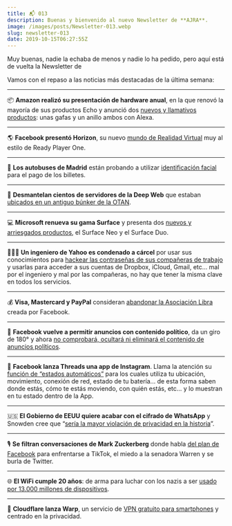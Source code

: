 ```yaml
---
title: 📬 013
description: Buenas y bienvenido al nuevo Newsletter de **AJRA**.
image: /images/posts/Newsletter-013.webp
slug: newsletter-013
date: 2019-10-15T06:27:55Z
---
```


Muy buenas, nadie la echaba de menos y nadie lo ha pedido, pero aquí está de vuelta la Newsletter de </AJRA>

Vamos con el repaso a las noticias más destacadas de la última semana:

---

📦 **Amazon realizó su presentación de hardware anual**, en la que renovó la mayoría de sus productos Echo y anunció dos [nuevos y llamativos productos](https://ajra.es/amazon-2019/): unas gafas y un anillo ambos con Alexa.

---

🌎 **Facebook presentó Horizon**, su nuevo [mundo de Realidad Virtual](https://www.oculus.com/facebookhorizon/) muy al estilo de Ready Player One.

---

🚌 **Los autobuses de Madrid** están probando a utilizar [identificación facial](https://www.xataka.com/otros/no-china-madrid-pago-facial-llega-fase-pruebas-a-autobuses-emt) para el pago de los billetes.

---

💾 **Desmantelan cientos de servidores de la Deep Web** que estaban [ubicados en un antiguo búnker de la OTAN](https://www.lavozdegalicia.es/noticia/sociedad/2019/09/27/internet-oscura-darknet-2000-ordenadores-otan/00031569619675263560719.htm).

---

💻 **Microsoft renueva su gama Surface** y presenta dos [nuevos y arriesgados productos](https://eloutput.com/noticias/tecnologia/resumen-microsoft-surface-2019/), el Surface Neo y el Surface Duo.

---

👨🏻‍💻 **Un ingeniero de Yahoo es condenado a cárcel** por usar sus conocimientos para [hackear las contraseñas de sus compañeras de trabajo](https://hipertextual.com/2019/10/ex-empleado-yahoo-hackeo-miles-cuentas-robar-imagenes-videos-sexuales) y usarlas para acceder a sus cuentas de Dropbox, iCloud, Gmail, etc... mal por el ingeniero y mal por las compañeras, no hay que tener la misma clave en todos los servicios.

---

💰 **Visa, Mastercard y PayPal** consideran [abandonar la Asociación Libra](https://hipertextual.com/2019/10/visa-mastercard-apoyo-libra-criptomoneda-facebook) creada por Facebook.

---

🤬 **Facebook vuelve a permitir anuncios con contenido político**, da un giro de 180° y ahora [no comprobará, ocultará ni eliminará el contenido de anuncios políticos](https://www.genbeta.com/redes-sociales-y-comunidades/facebook-no-eliminara-verificara-veracidad-mensajes-politicos-violen-politicas-red-social).

---

🧶 **Facebook lanza Threads una app de Instagram**.
Llama la atención su [función de “estados automáticos”](https://www.genbeta.com/redes-sociales-y-comunidades/instagram-lanza-threads-aplicacion-para-comunicarte-solo-tus-amigos-cercanos) para los cuales utiliza tu ubicación, movimiento, conexión de red, estado de tu batería... de esta forma saben donde estás, cómo te estás moviendo, con quién estás, etc... y lo muestran en tu estado dentro de la App.

---

🇺🇸 **El Gobierno de EEUU quiere acabar con el cifrado de WhatsApp** y Snowden cree que “[sería la mayor violación de privacidad en la historia](https://www.genbeta.com/actualidad/gobierno-eeuu-quiere-acabar-cifrado-whatsapp-snowden-cree-que-seria-mayor-violacion-privacidad-historia)”.

---

🎙 **Se filtran conversaciones de Mark Zuckerberg** donde habla [del plan de Facebook](https://hipertextual.com/2019/10/mark-zuckerberg-facebook-audios-filtrados) para enfrentarse a TikTok, el miedo a la senadora Warren y se burla de Twitter.

---

🌐 **El WiFi cumple 20 años**: de arma para luchar con los nazis a ser [usado por 13.000 millones de dispositivos](https://www.genbeta.com/a-fondo/wifi-cumple-20-anos-arma-para-luchar-nazis-a-ser-usado-13-000-millones-dispositivos).

---

🔐 **Cloudflare lanza Warp**, un servicio de [VPN gratuito para smartphones](https://ajra.es/warp-cloudflare/) y centrado en la privacidad.

